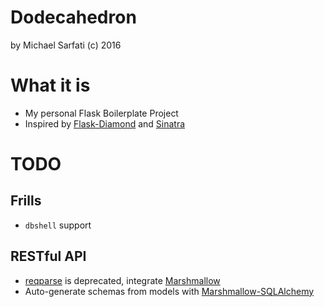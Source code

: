 #  Dodecahedron
by Michael Sarfati (c) 2016

# What it is
- My personal Flask Boilerplate Project
- Inspired by [Flask-Diamond](https://flask-diamond.readthedocs.org/en/latest/) and [Sinatra](www.sinatrarb.com)

# TODO
## Frills
- `dbshell` support

## RESTful API
- [reqparse](https://flask-restful-cn.readthedocs.org/en/0.3.5/reqparse.html) is deprecated, integrate [Marshmallow](https://marshmallow.readthedocs.org/en/latest/)
- Auto-generate schemas from models with [Marshmallow-SQLAlchemy](https://marshmallow-sqlalchemy.readthedocs.org/en/latest/)